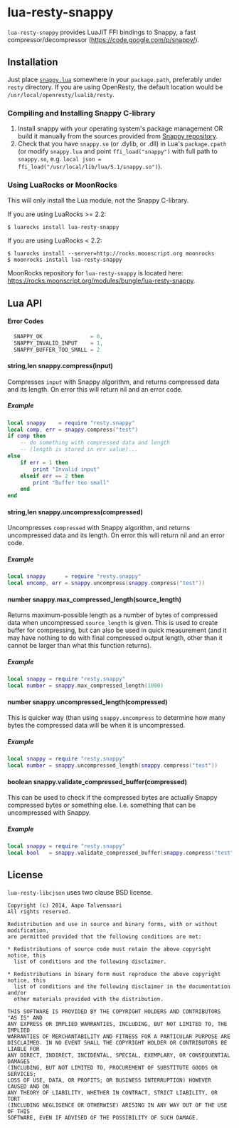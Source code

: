lua-resty-snappy
================

`lua-resty-snappy` provides LuaJIT FFI bindings to Snappy, a fast compressor/decompressor (https://code.google.com/p/snappy/).

## Installation

Just place [`snappy.lua`](https://github.com/bungle/lua-resty-snappy/blob/master/lib/resty/snappy.lua) somewhere in your `package.path`, preferably under `resty` directory. If you are using OpenResty, the default location would be `/usr/local/openresty/lualib/resty`.

### Compiling and Installing Snappy C-library

1. Install snappy with your operating system's package management OR build it manually from the sources provided from
   [Snappy repository](https://code.google.com/p/snappy/).
2. Check that you have `snappy.so` (or .dylib, or .dll) in Lua's `package.cpath` (or modify `snappy.lua` and point `ffi_load("snappy")`
   with full path to `snappy.so`, e.g. `local json = ffi_load("/usr/local/lib/lua/5.1/snappy.so")`).

### Using LuaRocks or MoonRocks

This will only install the Lua module, not the Snappy C-library.

If you are using LuaRocks >= 2.2:

```Shell
$ luarocks install lua-resty-snappy
```

If you are using LuaRocks < 2.2:

```Shell
$ luarocks install --server=http://rocks.moonscript.org moonrocks
$ moonrocks install lua-resty-snappy
```

MoonRocks repository for `lua-resty-snappy`  is located here: https://rocks.moonscript.org/modules/bungle/lua-resty-snappy.

## Lua API

#### Error Codes

```c
  SNAPPY_OK               = 0,
  SNAPPY_INVALID_INPUT    = 1,
  SNAPPY_BUFFER_TOO_SMALL = 2
```

#### string,len snappy.compress(input)

Compresses `input` with Snappy algorithm, and returns compressed data and its length.
On error this will return nil and an error code.

##### Example

```lua
local snappy    = require "resty.snappy"
local comp, err = snappy.compress("test")
if comp then
    -- do something with compressed data and length
    -- (length is stored in err value)...
else
    if err = 1 then
        print "Invalid input"
    elseif err == 2 then
        print "Buffer too small"
    end
end
```

#### string,len snappy.uncompress(compressed)

Uncompresses `compressed` with Snappy algorithm, and returns uncompressed data and its length.
On error this will return nil and an error code.

##### Example

```lua
local snappy      = require "resty.snappy"
local uncomp, err = snappy.uncompress(snappy.compress("test"))
```

#### number snappy.max_compressed_length(source_length)

Returns maximum-possible length as a number of bytes of compressed data when
uncompressed `source_length` is given. This is used to create buffer for compressing,
but can also be used in quick measurement (and it may have nothing to do with
final compressed output length, other than it cannot be larger than what this
function returns).

##### Example

```lua
local snappy = require "resty.snappy"
local number = snappy.max_compressed_length(1000)
```

#### number snappy.uncompressed_length(compressed)

This is quicker way (than using `snappy.uncompress` to determine how many bytes
the compressed data will be when it is uncompressed.

##### Example

```lua
local snappy = require "resty.snappy"
local number = snappy.uncompressed_length(snappy.compress("test"))
```

#### boolean snappy.validate_compressed_buffer(compressed)

This can be used to check if the compressed bytes are actually Snappy compressed
bytes or something else. I.e. something that can be uncompressed with Snappy.

##### Example

```lua
local snappy = require "resty.snappy"
local bool   = snappy.validate_compressed_buffer(snappy.compress("test"))
```

## License

`lua-resty-libcjson` uses two clause BSD license.

```
Copyright (c) 2014, Aapo Talvensaari
All rights reserved.

Redistribution and use in source and binary forms, with or without modification,
are permitted provided that the following conditions are met:

* Redistributions of source code must retain the above copyright notice, this
  list of conditions and the following disclaimer.

* Redistributions in binary form must reproduce the above copyright notice, this
  list of conditions and the following disclaimer in the documentation and/or
  other materials provided with the distribution.

THIS SOFTWARE IS PROVIDED BY THE COPYRIGHT HOLDERS AND CONTRIBUTORS "AS IS" AND
ANY EXPRESS OR IMPLIED WARRANTIES, INCLUDING, BUT NOT LIMITED TO, THE IMPLIED
WARRANTIES OF MERCHANTABILITY AND FITNESS FOR A PARTICULAR PURPOSE ARE
DISCLAIMED. IN NO EVENT SHALL THE COPYRIGHT HOLDER OR CONTRIBUTORS BE LIABLE FOR
ANY DIRECT, INDIRECT, INCIDENTAL, SPECIAL, EXEMPLARY, OR CONSEQUENTIAL DAMAGES
(INCLUDING, BUT NOT LIMITED TO, PROCUREMENT OF SUBSTITUTE GOODS OR SERVICES;
LOSS OF USE, DATA, OR PROFITS; OR BUSINESS INTERRUPTION) HOWEVER CAUSED AND ON
ANY THEORY OF LIABILITY, WHETHER IN CONTRACT, STRICT LIABILITY, OR TORT
(INCLUDING NEGLIGENCE OR OTHERWISE) ARISING IN ANY WAY OUT OF THE USE OF THIS
SOFTWARE, EVEN IF ADVISED OF THE POSSIBILITY OF SUCH DAMAGE.
```
